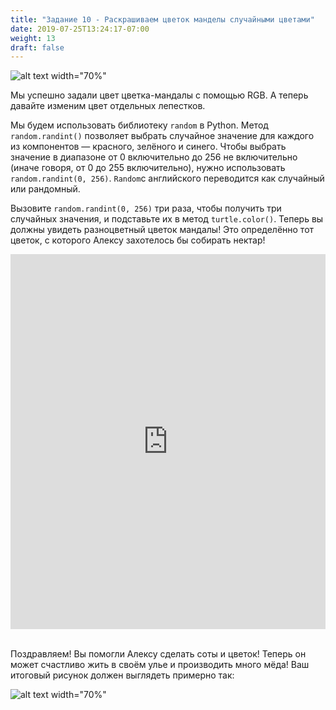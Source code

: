 ```yaml
---
title: "Задание 10 - Раскрашиваем цветок манделы случайными цветами"
date: 2019-07-25T13:24:17-07:00
weight: 13
draft: false
---
```


![alt text width="70%"](../media/mandala-color.png "mandala flower with random color pedals")

Мы успешно задали цвет цветка-мандалы с помощью RGB. А теперь давайте изменим цвет отдельных лепестков.

Мы будем использовать библиотеку `random` в Python. Метод `random.randint()` позволяет выбрать случайное значение для каждого из компонентов — красного, зелёного и синего. Чтобы выбрать значение в диапазоне от 0 включительно до 256 не включительно (иначе говоря, от 0 до 255 включительно), нужно использовать `random.randint(0, 256)`. `Random`с английского переводится как случайный или рандомный.

Вызовите `random.randint(0, 256)` три раза, чтобы получить три случайных значения, и подставьте их в метод `turtle.color()`. Теперь вы должны увидеть разноцветный цветок мандалы! Это определённо тот цветок, с которого Алексу захотелось бы собирать нектар!

<iframe src="https://trinket.io/embed/python/f36de4d399da" width="100%" height="600" frameborder="0" marginwidth="0" marginheight="0" allowfullscreen></iframe>
<br>
<br>

Поздравляем! Вы помогли Алексу сделать соты и цветок! Теперь он может счастливо жить в своём улье и производить много мёда! Ваш итоговый рисунок должен выглядеть примерно так:

![alt text width="70%"](../media/turtle-honeycomb-flower.png "final product")
